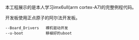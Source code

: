 本工程展示的是本人学习imx6ull(arm cortex-A7)的完整例程代码。

开发板使用正点原子的阿尔法开发板。

```
--Board_Drivers   裸机驱动开发
--u-boot          移植好的uboot
```

